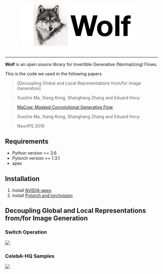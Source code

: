 <div align="center">
   <img src="./docs/images/wolf.png" width="400"><br><br>
</div>

-----------------------------------------------

**Wolf** is an open source library for Invertible Generative (Normalizing) Flows.

This is the code we used in the following papers

>[Decoupling Global and Local Representations from/for Image Generation]

>Xuezhe Ma, Xiang Kong, Shanghang Zhang and Eduard Hovy

>[MaCow: Masked Convolutional Generative Flow](https://arxiv.org/abs/1902.04208)

>Xuezhe Ma, Xiang Kong, Shanghang Zhang and Eduard Hovy

>NeurIPS 2019

## Requirements
* Python version >= 3.6
* Pytorch version >= 1.3.1
* apex

## Installation
1. Install [NVIDIA-apex](https://github.com/NVIDIA/apex).
2. Install [Pytorch and torchvision](https://pytorch.org/get-started/locally/)

## Decoupling Global and Local Representations from/for Image Generation

### Switch Operation
<img src="./docs/images/switch.png" width="600"/>

### CelebA-HQ Samples
<img src="./docs/images/celeba_main.png" width="600"/>

